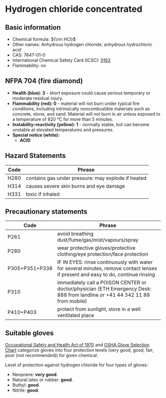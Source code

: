 # Hydrogen chloride concentrated

## Basic information

- Chemical formula: ${\rm HCl}$
- Other names: Anhydrous hydrogen chloride, anhydrous hydrochloric acid
- CAS: 7647-01-0
- International Chemical Safety Card (ICSC): [0163](https://inchem.org/documents/icsc/icsc/eics0163.htm)
- Flammability: no

## NFPA 704 (fire diamond)

- **Health (blue): 3** - short exposure could cause serious temporary or moderate residual injury.
- **Flammability (red): 0** - material will not burn under typical fire conditions, including intrinsically noncombustible materials such as concrete, stone, and sand. Material will not burn in air unless exposed to a temperature of 820 °C for more than 5 minutes.
- **Instability–reactivity (yellow): 1** - normally stable, but can become unstable at elevated temperatures and pressures.
- **Special notice (white):**
	- **ACID**

## Hazard Statements

| Code | Phrase                                             |
| ---- | -------------------------------------------------- |
| H280 | contains gas under pressure: may explode if heated |
| H314 | causes severe skin burns and eye damage            |
| H331 | toxic if inhaled                                   | 

## Precautionary statements

| Code           | Phrase                                                                                                                           |
| -------------- | -------------------------------------------------------------------------------------------------------------------------------- |
| P261           | avoid breathing dust/fume/gas/mist/vapours/spray                                                                                 |
| P280           | wear protective gloves/protective clothing/eye protection/face protection                                                        |
| P305+P351+P338 | IF IN EYES: rinse continuously with water for several minutes, remove contact lenses if present and easy to do, continue rinsing |
| P310           | immediately call a POISON CENTER or doctor/physician (ETH Emergency Desk: 888 from landline or +41 44 342 11 88 from mobile)     | 
| P410+P403      | protect from sunlight, store in a well ventilated place                                                                          |

## Suitable gloves

[Occupational Safety and Health Act of 1970](https://www.osha.gov/sites/default/files/publications/osha3151.pdf) and [OSHA Glove Selection Chart](https://safety.fsu.edu/safety_manual/OSHA%20Glove%20Selection%20Chart.pdf) categorize gloves into four protection levels (very good, good, fair, poor (not recommended)) for given chemical.

Level of protection against hydrogen chloride for four types of gloves:
- Neoprane: **very good**.
- Natural latex or rubber: **good**.
- Buthyl: **good**.
- Nitrile: **good**.
